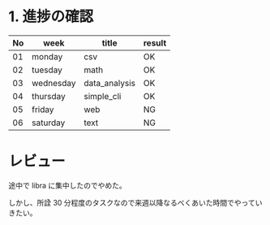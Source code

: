 # 1. 進捗の確認

| No  | week      | title         | result |
| --- | --------- | ------------- | ------ |
| 01  | monday    | csv           | OK     |
| 02  | tuesday   | math          | OK     |
| 03  | wednesday | data_analysis | OK     |
| 04  | thursday  | simple_cli    | OK     |
| 05  | friday    | web           | NG     |
| 06  | saturday  | text          | NG     |

# レビュー

途中で libra に集中したのでやめた。

しかし、所詮 30 分程度のタスクなので来週以降なるべくあいた時間でやっていきたい。

